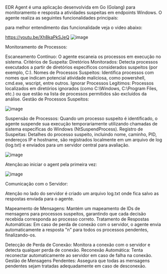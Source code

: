 EDR Agent é uma aplicação desenvolvida em Go (Golang) para monitoramento e resposta a atividades suspeitas em endpoints Windows. O agente realiza as seguintes funcionalidades principais:

para melhor entendimento das funcionalidade veja o video abaixo:


https://youtu.be/Xh8kaPkSJeQ
![image](https://github.com/user-attachments/assets/35e8e0a2-a4fa-472e-a88d-6a5cbac5cf0a)



Monitoramento de Processos:

Escaneamento Contínuo: O agente escaneia os processos em execução no sistema.
Critérios de Suspeita:
Diretórios Monitorados: Detecta processos executados a partir de diretórios específicos considerados suspeitos (por exemplo, C:\).
Nomes de Processos Suspeitos: Identifica processos com nomes que indicam potencial atividade maliciosa, como powershell, cmd.exe, wscript, entre outros.
Ignorar Processos Legítimos: Processos localizados em diretórios ignorados (como C:\Windows\, C:\Program Files\, etc.) ou que estão na lista de processos permitidos são excluídos da análise.
Gestão de Processos Suspeitos:


![image](https://github.com/user-attachments/assets/974df320-2ffa-4cd8-a966-e66d27177714)




Suspensão de Processos: Quando um processo suspeito é identificado, o agente suspende sua execução temporariamente utilizando chamadas de sistema específicas do Windows (NtSuspendProcess).
Registro de Suspeitas: Detalhes do processo suspeito, incluindo nome, caminho, PID, endereços IP e hostname, são registrados localmente em um arquivo de log (log.txt) e enviados para um servidor central para avaliação.


![image](https://github.com/user-attachments/assets/24e15751-e523-44c6-b609-7dfe978bd11a)




Atenção:ao iniciar o agent pela primeira vez:

![image](https://github.com/user-attachments/assets/4e6cac7a-e49c-4b06-bbe7-af6795b504e2)


Comunicação com o Servidor:

Atenção no lado do servidor é criado um arquivo log.txt onde fica salvo as respostas enviada para o agente.

Mapeamento de Mensagens: Mantém um mapeamento de IDs de mensagens para processos suspeitos, garantindo que cada decisão recebida corresponda ao processo correto.
Tratamento de Respostas Automáticas: Em caso de perda de conexão com o servidor, o agente envia automaticamente a resposta "n" para todos os processos pendentes, finalizando-os.

Detecção de Perda de Conexão: Monitora a conexão com o servidor e detecta qualquer perda de conexão.
Reconexão Automática: Tenta reconectar automaticamente ao servidor em caso de falha na conexão.
Gestão de Mensagens Pendentes: Assegura que todas as mensagens pendentes sejam tratadas adequadamente em caso de desconexão.


